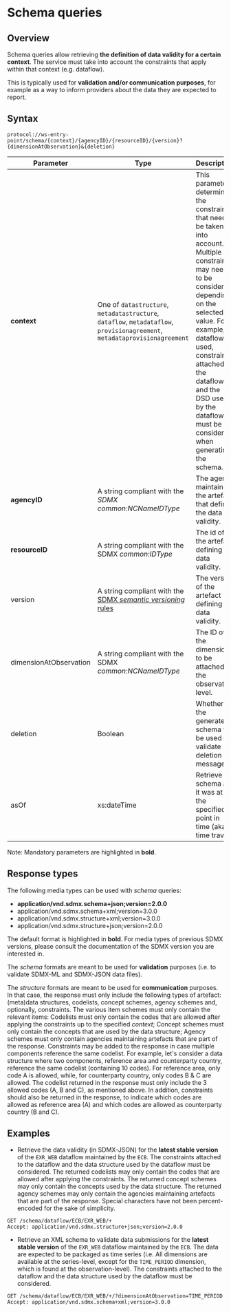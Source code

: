 # Schema queries

## Overview

Schema queries allow retrieving **the definition of data validity for a certain context**. The service must take into account the constraints that apply within that context (e.g. dataflow).

This is typically used for **validation and/or communication purposes**, for example as a way to inform providers about the data they are expected to report.

## Syntax

    protocol://ws-entry-point/schema/{context}/{agencyID}/{resourceID}/{version}?{dimensionAtObservation}&{deletion}

Parameter | Type | Description | Default
--- | --- | --- | ---
**context** | One of `datastructure`, `metadatastructure`, `dataflow`, `metadataflow`, `provisionagreement`, `metadataprovisionagreement` | This parameter determines the constraints that need to be taken into account. Multiple constraints may need to be considered, depending on the selected value. For example, if dataflow is used, constraints attached to the dataflow and the DSD used by the dataflow must be considered when generating the schema. |
**agencyID** | A string compliant with the *SDMX common:NCNameIDType* | The agency maintaining the artefact that defines the data validity. |
**resourceID** | A string compliant with the SDMX *common:IDType* | The id of the artefact defining the data validity. |
version | A string compliant with the [SDMX *semantic versioning* rules](querying_versions.md) | The version of the artefact defining the data validity. | `~`
dimensionAtObservation | A string compliant with the SDMX *common:NCNameIDType* | The ID of the dimension to be attached at the observation level. |
deletion | Boolean | Whether the generated schema will be used to validate deletion messages. | `false` 
asOf | xs:dateTime | Retrieve the schema as it was at the specified point in time (aka time travel). | | No

Note: Mandatory parameters are highlighted in **bold**.

## Response types

The following media types can be used with _schema_ queries:

- **application/vnd.sdmx.schema+json;version=2.0.0**
- application/vnd.sdmx.schema+xml;version=3.0.0
- application/vnd.sdmx.structure+xml;version=3.0.0
- application/vnd.sdmx.structure+json;version=2.0.0

The default format is highlighted in **bold**. For media types of previous SDMX versions, please consult the documentation of the SDMX version you are interested in.

The _schema_ formats are meant to be used for **validation** purposes (i.e. to validate SDMX-ML and SDMX-JSON data files).

The _structure_ formats are meant to be used for **communication** purposes. In that case, the response must only include the following types of artefact: (meta)data structures, codelists, concept schemes, agency schemes and, optionally, constraints. The various item schemes must only contain the relevant items: Codelists must only contain the codes that are allowed after applying the constraints up to the specified *context*; Concept schemes must only contain the concepts that are used by the data structure; Agency schemes must only contain agencies maintaining artefacts that are part of the response. Constraints may be added to the response in case multiple components reference the same codelist. For example, let's consider a data structure where two components, reference area and counterparty country, reference the same codelist (containing 10 codes). For reference area, only code A is allowed, while, for counterparty country, only codes B & C are allowed. The codelist returned in the response must only include the 3 allowed codes (A, B and C), as mentioned above. In addition, constraints should also be returned in the response, to indicate which codes are allowed as reference area (A) and which codes are allowed as counterparty country (B and C). 

## Examples

- Retrieve the data validity (in SDMX-JSON) for the **latest stable version** of the `EXR_WEB` dataflow maintained by the `ECB`. The constraints attached to the dataflow and the data structure used by the dataflow must be considered. The returned codelists may only contain the codes that are allowed after applying the constraints. The returned concept schemes may only contain the concepts used by the data structure. The returned agency schemes may only contain the agencies maintaining artefacts that are part of the response. Special characters have not been percent-encoded for the sake of simplicity.

```
GET /schema/dataflow/ECB/EXR_WEB/+
Accept: application/vnd.sdmx.structure+json;version=2.0.0
```

- Retrieve an XML schema to validate data submissions for the **latest stable version** of the `EXR_WEB` dataflow maintained by the `ECB`. The data are expected to be packaged as time series (i.e. All dimensions are available at the series-level, except for the `TIME_PERIOD` dimension, which is found at the observation-level). The constraints attached to the dataflow and the data structure used by the dataflow must be considered.

```
GET /schema/dataflow/ECB/EXR_WEB/+/?dimensionAtObservation=TIME_PERIOD
Accept: application/vnd.sdmx.schema+xml;version=3.0.0
```
